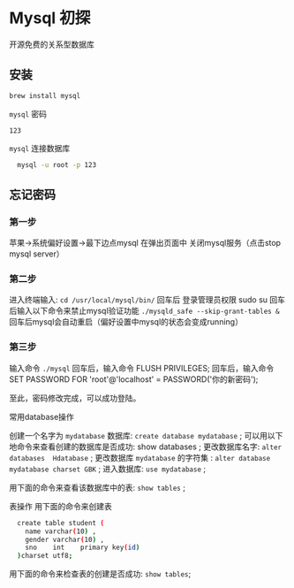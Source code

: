 # Mysql 初探

开源免费的关系型数据库

## 安装

```bash
brew install mysql
```

`mysql` 密码

`123`

`mysql` 连接数据库

```bash
  mysql -u root -p 123
```

## 忘记密码

### 第一步

苹果->系统偏好设置->最下边点mysql 在弹出页面中 关闭mysql服务（点击stop mysql server）

### 第二步

进入终端输入: `cd /usr/local/mysql/bin/`
回车后 登录管理员权限 sudo su
回车后输入以下命令来禁止mysql验证功能 `./mysqld_safe --skip-grant-tables &`
回车后mysql会自动重启（偏好设置中mysql的状态会变成running）

### 第三步

输入命令 `./mysql`
回车后，输入命令 FLUSH PRIVILEGES;
回车后，输入命令 SET PASSWORD FOR 'root'@'localhost' = PASSWORD('你的新密码');

至此，密码修改完成，可以成功登陆。

常用database操作

创建一个名字为 `mydatabase` 数据库:  `create database mydatabase` ;
可以用以下地命令来查看创建的数据库是否成功: show databases ;
更改数据库名字: `alter databases  Hdatabase` ;
更改数据库 `mydatabase` 的字符集 :  `alter database mydatabase charset GBK` ;
进入数据库: `use mydatabase` ;

用下面的命令来查看该数据库中的表:  `show tables` ;

表操作
用下面的命令来创建表

```bash
  create table student (
    name varchar(10) ,
    gender varchar(10) ,
    sno    int    primary key(id)
  )charset utf8;
```

用下面的命令来检查表的创建是否成功:  `show tables`;

